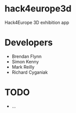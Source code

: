 hack4europe3d
=============

Hack4Europe 3D exhibition app

# Developers

* Brendan Flynn
* Simon Kenny
* Mark Reilly
* Richard Cyganiak

# TODO

* ...
